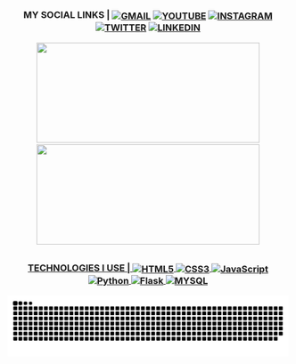 ##

<div align="center">
  <h3>MY SOCIAL LINKS |
     <a href="https://mail.google.com/mail/u/0/?fs=1&to=leomachadosocial@gmail.com&su=&body=&bcc=&tf=cm"><img align="center" alt="GMAIL" src="https://img.shields.io/badge/Gmail-000000?style=for-the-badge&logo=gmail&logoColor=white"/></a>
     <a href="https://www.youtube.com/channel/UCqQjxvBuDkpxPXhwVF7FXFw"><img align="center" alt="YOUTUBE" src="https://img.shields.io/badge/YouTube-000000?style=for-the-badge&logo=youtube&logoColor=white"/></a>
     <a href="https://www.instagram.com/lrdmzin/"><img align="center" alt="INSTAGRAM" src="https://img.shields.io/badge/Instagram-000000?style=for-the-badge&logo=instagram&logoColor=white"/></a>
     <a href="https://twitter.com/LRDMzin"><img align="center" alt="TWITTER" src="https://img.shields.io/badge/Twitter-000000?style=for-the-badge&logo=twitter&logoColor=white"/></a>
     <a href="https://www.linkedin.com/in/leonardo-queir%C3%B3z-machado-606321198/"><img align="center" alt="LINKEDIN" src="https://img.shields.io/badge/LinkedIn-000000?style=for-the-badge&logo=linkedin&logoColor=white"/></a>
</div>  

<div align="center">
  <a href="https://github.com/Lrd-M">
  <img height="180em" width="400em" src="https://github-readme-stats.vercel.app/api?username=Lrd-M&show_icons=true&theme=dark&include_all_commits=true&count_private=true"/>
  <img height="180em" width="400em" src="https://github-readme-stats.vercel.app/api/top-langs/?username=Lrd-M&layout=compact&langs_count=7&theme=dark"/>
</div>

## 
  
  <div align="center">
  <h3>TECHNOLOGIES I USE |
     <img align="center" alt="HTML5" src="https://img.shields.io/badge/HTML5-000000?style=for-the-badge&logo=html5&logoColor=white"/>
     <img align="center" alt="CSS3" src="https://img.shields.io/badge/CSS3-000000?style=for-the-badge&logo=css3&logoColor=white"/>
     <img align="center" alt="JavaScript" src="https://img.shields.io/badge/JavaScript-000000?style=for-the-badge&logo=javascript&logoColor=white"/>
     <img align="center" alt="Python" src="https://img.shields.io/badge/Python-000000?style=for-the-badge&logo=python&logoColor=white"/>
     <img align="center" alt="Flask" src="https://img.shields.io/badge/Flask-000000?style=for-the-badge&logo=flask&logoColor=white"/>
     <img align="center" alt="MYSQL" src="https://img.shields.io/badge/MySQL-000000?style=for-the-badge&logo=mysql&logoColor=white"/>
 </div>
  
  ![Snake animation](https://github.com/Lrd-M/Lrd-M/blob/output/github-contribution-grid-snake.svg)
